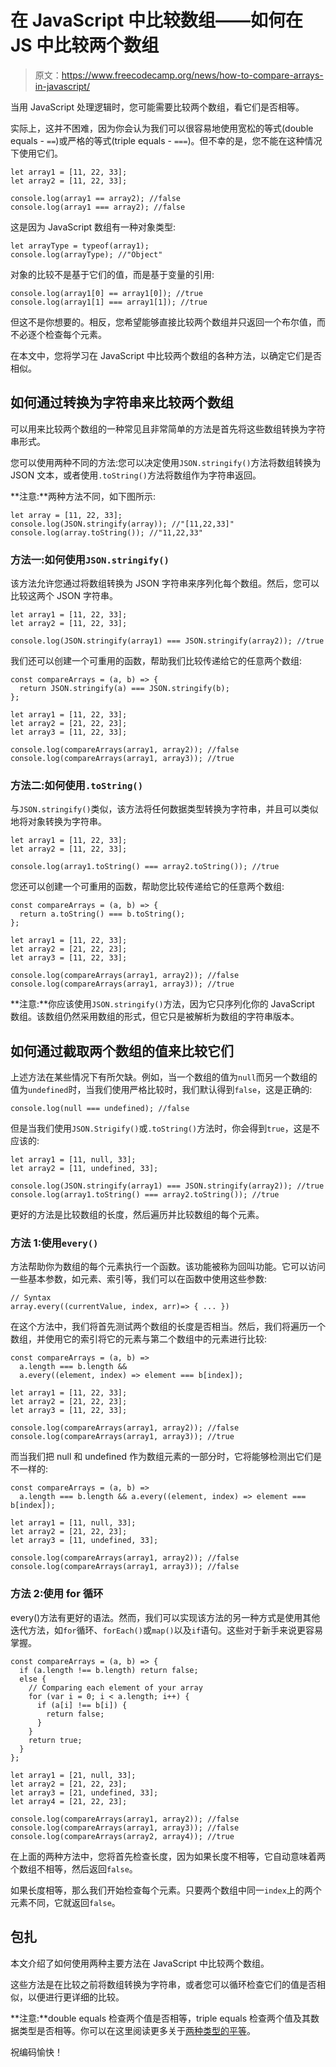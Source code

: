 # 在 JavaScript 中比较数组——如何在 JS 中比较两个数组

> 原文：<https://www.freecodecamp.org/news/how-to-compare-arrays-in-javascript/>

当用 JavaScript 处理逻辑时，您可能需要比较两个数组，看它们是否相等。

实际上，这并不困难，因为你会认为我们可以很容易地使用宽松的等式(double equals - `==`)或严格的等式(triple equals - `===`)。但不幸的是，您不能在这种情况下使用它们。

```
let array1 = [11, 22, 33];
let array2 = [11, 22, 33];

console.log(array1 == array2); //false
console.log(array1 === array2); //false 
```

这是因为 JavaScript 数组有一种对象类型:

```
let arrayType = typeof(array1);
console.log(arrayType); //"Object" 
```

对象的比较不是基于它们的值，而是基于变量的引用:

```
console.log(array1[0] == array1[0]); //true
console.log(array1[1] === array1[1]); //true 
```

但这不是你想要的。相反，您希望能够直接比较两个数组并只返回一个布尔值，而不必逐个检查每个元素。

在本文中，您将学习在 JavaScript 中比较两个数组的各种方法，以确定它们是否相似。

## 如何通过转换为字符串来比较两个数组

可以用来比较两个数组的一种常见且非常简单的方法是首先将这些数组转换为字符串形式。

您可以使用两种不同的方法:您可以决定使用`JSON.stringify()`方法将数组转换为 JSON 文本，或者使用`.toString()`方法将数组作为字符串返回。

**注意:**两种方法不同，如下图所示:

```
let array = [11, 22, 33];
console.log(JSON.stringify(array)); //"[11,22,33]"
console.log(array.toString()); //"11,22,33" 
```

### 方法一:如何使用`JSON.stringify()`

该方法允许您通过将数组转换为 JSON 字符串来序列化每个数组。然后，您可以比较这两个 JSON 字符串。

```
let array1 = [11, 22, 33];
let array2 = [11, 22, 33];

console.log(JSON.stringify(array1) === JSON.stringify(array2)); //true 
```

我们还可以创建一个可重用的函数，帮助我们比较传递给它的任意两个数组:

```
const compareArrays = (a, b) => {
  return JSON.stringify(a) === JSON.stringify(b);
};

let array1 = [11, 22, 33];
let array2 = [21, 22, 23];
let array3 = [11, 22, 33];

console.log(compareArrays(array1, array2)); //false
console.log(compareArrays(array1, array3)); //true 
```

### 方法二:如何使用`.toString()`

与`JSON.stringify()`类似，该方法将任何数据类型转换为字符串，并且可以类似地将对象转换为字符串。

```
let array1 = [11, 22, 33];
let array2 = [11, 22, 33];

console.log(array1.toString() === array2.toString()); //true 
```

您还可以创建一个可重用的函数，帮助您比较传递给它的任意两个数组:

```
const compareArrays = (a, b) => {
  return a.toString() === b.toString();
};

let array1 = [11, 22, 33];
let array2 = [21, 22, 23];
let array3 = [11, 22, 33];

console.log(compareArrays(array1, array2)); //false
console.log(compareArrays(array1, array3)); //true 
```

**注意:**你应该使用`JSON.stringify()`方法，因为它只序列化你的 JavaScript 数组。该数组仍然采用数组的形式，但它只是被解析为数组的字符串版本。

## 如何通过截取两个数组的值来比较它们

上述方法在某些情况下有所欠缺。例如，当一个数组的值为`null`而另一个数组的值为`undefined`时，当我们使用严格比较时，我们默认得到`false`，这是正确的:

```
console.log(null === undefined); //false 
```

但是当我们使用`JSON.Strigify()`或`.toString()`方法时，你会得到`true`，这是不应该的:

```
let array1 = [11, null, 33];
let array2 = [11, undefined, 33];

console.log(JSON.stringify(array1) === JSON.stringify(array2)); //true
console.log(array1.toString() === array2.toString()); //true 
```

更好的方法是比较数组的长度，然后遍历并比较数组的每个元素。

### 方法 1:使用`every()`

方法帮助你为数组的每个元素执行一个函数。该功能被称为回叫功能。它可以访问一些基本参数，如元素、索引等，我们可以在函数中使用这些参数:

```
// Syntax
array.every((currentValue, index, arr)=> { ... }) 
```

在这个方法中，我们将首先测试两个数组的长度是否相当。然后，我们将遍历一个数组，并使用它的索引将它的元素与第二个数组中的元素进行比较:

```
const compareArrays = (a, b) =>
  a.length === b.length &&
  a.every((element, index) => element === b[index]);

let array1 = [11, 22, 33];
let array2 = [21, 22, 23];
let array3 = [11, 22, 33];

console.log(compareArrays(array1, array2)); //false
console.log(compareArrays(array1, array3)); //true 
```

而当我们把 null 和 undefined 作为数组元素的一部分时，它将能够检测出它们是不一样的:

```
const compareArrays = (a, b) =>
  a.length === b.length && a.every((element, index) => element === b[index]);

let array1 = [11, null, 33];
let array2 = [21, 22, 23];
let array3 = [11, undefined, 33];

console.log(compareArrays(array1, array2)); //false
console.log(compareArrays(array1, array3)); //false 
```

### 方法 2:使用 for 循环

every()方法有更好的语法。然而，我们可以实现该方法的另一种方式是使用其他迭代方法，如`for`循环、`forEach()`或`map()`以及`if`语句。这些对于新手来说更容易掌握。

```
const compareArrays = (a, b) => {
  if (a.length !== b.length) return false;
  else {
    // Comparing each element of your array
    for (var i = 0; i < a.length; i++) {
      if (a[i] !== b[i]) {
        return false;
      }
    }
    return true;
  }
};

let array1 = [21, null, 33];
let array2 = [21, 22, 23];
let array3 = [21, undefined, 33];
let array4 = [21, 22, 23];

console.log(compareArrays(array1, array2)); //false
console.log(compareArrays(array1, array3)); //false
console.log(compareArrays(array2, array4)); //true 
```

在上面的两种方法中，您将首先检查长度，因为如果长度不相等，它自动意味着两个数组不相等，然后返回`false`。

如果长度相等，那么我们开始检查每个元素。只要两个数组中同一`index`上的两个元素不同，它就返回`false`。

## 包扎

本文介绍了如何使用两种主要方法在 JavaScript 中比较两个数组。

这些方法是在比较之前将数组转换为字符串，或者您可以循环检查它们的值是否相似，以便进行更详细的比较。

**注意:**double equals 检查两个值是否相等，triple equals 检查两个值及其数据类型是否相等。你可以在这里阅读更多关于[两种类型的平等](https://www.freecodecamp.org/news/javascript-triple-equals-sign-vs-double-equals-sign-comparison-operators-explained-with-examples/)。

祝编码愉快！